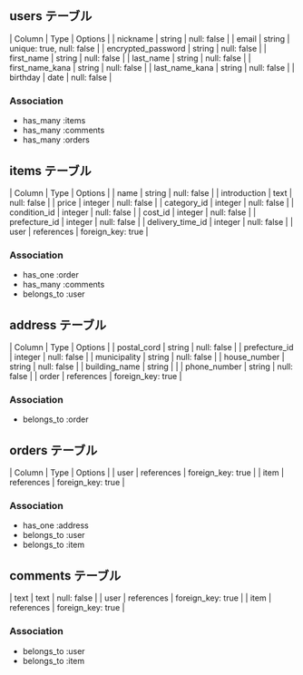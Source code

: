 ## users テーブル

| Column             | Type   | Options                   |
| nickname           | string | null: false               |
| email              | string | unique: true, null: false |
| encrypted_password | string | null: false               |
| first_name         | string | null: false               |
| last_name          | string | null: false               |
| first_name_kana    | string | null: false               |
| last_name_kana     | string | null: false               |
| birthday           | date   | null: false               |

### Association
- has_many   :items
- has_many   :comments
- has_many   :orders

## items テーブル

| Column           | Type       | Options           |
| name             | string     | null: false       |
| introduction     | text       | null: false       |
| price            | integer    | null: false       |
| category_id      | integer    | null: false       |
| condition_id     | integer    | null: false       |
| cost_id          | integer    | null: false       |
| prefecture_id    | integer    | null: false       |
| delivery_time_id | integer    | null: false       |
| user             | references | foreign_key: true |

### Association
- has_one    :order
- has_many   :comments
- belongs_to :user

## address テーブル

| Column        | Type       | Options           |
| postal_cord   | string     | null: false       |
| prefecture_id | integer    | null: false       |
| municipality  | string     | null: false       |
| house_number  | string     | null: false       |
| building_name | string     |                   |
| phone_number  | string     | null: false       |
| order         | references | foreign_key: true |

### Association
- belongs_to :order

## orders テーブル

| Column | Type       | Options           |
| user   | references | foreign_key: true |
| item   | references | foreign_key: true |

### Association
- has_one :address
- belongs_to :user
- belongs_to :item

## comments テーブル

| text | text       | null: false       |
| user | references | foreign_key: true |
| item | references | foreign_key: true |

### Association
- belongs_to :user
- belongs_to :item
